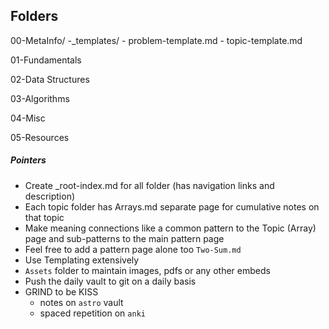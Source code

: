 
## Folders

00-MetaInfo/ 
	-\_templates/
		- problem-template.md
		- topic-template.md

01-Fundamentals
	

02-Data Structures


03-Algorithms


04-Misc


05-Resources


##### Pointers
- Create \_root-index.md for all folder  (has navigation links and description)
- Each topic folder has Arrays.md separate page for cumulative notes on that topic
- Make meaning connections like a common pattern to the Topic (Array) page and sub-patterns to the main pattern page
- Feel free to add a pattern page alone too `Two-Sum.md` 
- Use Templating extensively 
- `Assets` folder to maintain images, pdfs or any other embeds
- Push the daily vault to git on a daily basis
- GRIND to be KISS
	- notes on `astro` vault
	- spaced repetition on `anki`
